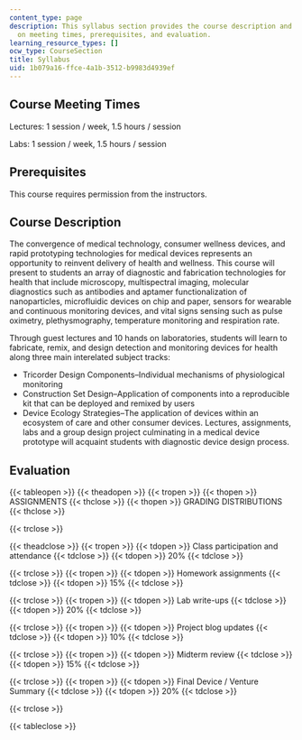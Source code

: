 ```yaml
---
content_type: page
description: This syllabus section provides the course description and information
  on meeting times, prerequisites, and evaluation.
learning_resource_types: []
ocw_type: CourseSection
title: Syllabus
uid: 1b079a16-ffce-4a1b-3512-b9983d4939ef
---
```


Course Meeting Times
--------------------

Lectures: 1 session / week, 1.5 hours / session

Labs: 1 session / week, 1.5 hours / session

Prerequisites
-------------

This course requires permission from the instructors.

Course Description
------------------

The convergence of medical technology, consumer wellness devices, and rapid prototyping technologies for medical devices represents an opportunity to reinvent delivery of health and wellness. This course will present to students an array of diagnostic and fabrication technologies for health that include microscopy, multispectral imaging, molecular diagnostics such as antibodies and aptamer functionalization of nanoparticles, microfluidic devices on chip and paper, sensors for wearable and continuous monitoring devices, and vital signs sensing such as pulse oximetry, plethysmography, temperature monitoring and respiration rate.

Through guest lectures and 10 hands on laboratories, students will learn to fabricate, remix, and design detection and monitoring devices for health along three main interelated subject tracks:

*   Tricorder Design Components–Individual mechanisms of physiological monitoring
*   Construction Set Design–Application of components into a reproducible kit that can be deployed and remixed by users
*   Device Ecology Strategies–The application of devices within an ecosystem of care and other consumer devices. Lectures, assignments, labs and a group design project culminating in a medical device prototype will acquaint students with diagnostic device design process.

Evaluation
----------

{{< tableopen >}}
{{< theadopen >}}
{{< tropen >}}
{{< thopen >}}
ASSIGNMENTS
{{< thclose >}}
{{< thopen >}}
GRADING DISTRIBUTIONS
{{< thclose >}}

{{< trclose >}}

{{< theadclose >}}
{{< tropen >}}
{{< tdopen >}}
Class participation and attendance
{{< tdclose >}}
{{< tdopen >}}
20%
{{< tdclose >}}

{{< trclose >}}
{{< tropen >}}
{{< tdopen >}}
Homework assignments
{{< tdclose >}}
{{< tdopen >}}
15%
{{< tdclose >}}

{{< trclose >}}
{{< tropen >}}
{{< tdopen >}}
Lab write-ups
{{< tdclose >}}
{{< tdopen >}}
20%
{{< tdclose >}}

{{< trclose >}}
{{< tropen >}}
{{< tdopen >}}
Project blog updates
{{< tdclose >}}
{{< tdopen >}}
10%
{{< tdclose >}}

{{< trclose >}}
{{< tropen >}}
{{< tdopen >}}
Midterm review
{{< tdclose >}}
{{< tdopen >}}
15%
{{< tdclose >}}

{{< trclose >}}
{{< tropen >}}
{{< tdopen >}}
Final Device / Venture Summary
{{< tdclose >}}
{{< tdopen >}}
20%
{{< tdclose >}}

{{< trclose >}}

{{< tableclose >}}